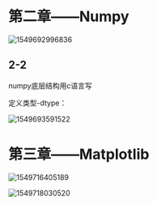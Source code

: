 # 第二章——Numpy

![1549692996836](C:\Users\10572\AppData\Roaming\Typora\typora-user-images\1549692996836.png)

## 2-2

numpy底层结构用c语言写

定义类型-dtype：

![1549693591522](C:\Users\10572\AppData\Roaming\Typora\typora-user-images\1549693591522.png)

# 第三章——Matplotlib

![1549716405189](C:\Users\10572\AppData\Roaming\Typora\typora-user-images\1549716405189.png)

![1549718030520](C:\Users\10572\AppData\Roaming\Typora\typora-user-images\1549718030520.png)